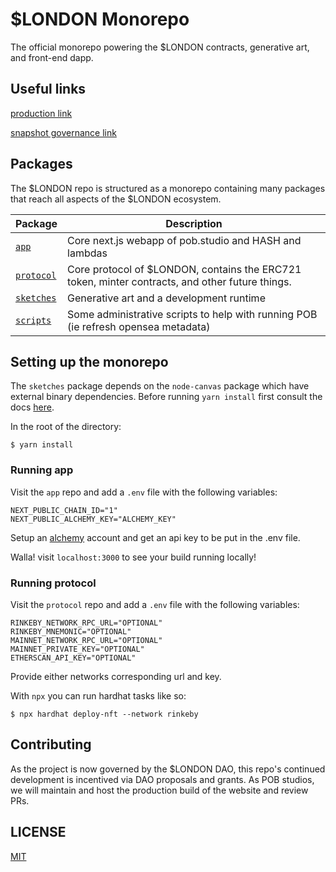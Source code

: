 # $LONDON Monorepo

The official monorepo powering the $LONDON contracts, generative art, and front-end dapp.

## Useful links

[production link](https://london.pob.studio)

[snapshot governance link](https://snapshot.org/#/london.pob.eth)

## Packages

The $LONDON repo is structured as a monorepo containing many packages that reach all aspects of the $LONDON ecosystem.

| Package                 | Description                                                                                     |
| ----------------------- | ----------------------------------------------------------------------------------------------- |
| [`app`](/app)           | Core next.js webapp of pob.studio and HASH and lambdas                                          |
| [`protocol`](/protocol) | Core protocol of $LONDON, contains the ERC721 token, minter contracts, and other future things. |
| [`sketches`](/sketches) | Generative art and a development runtime                                                        |
| [`scripts`](/scripts)   | Some administrative scripts to help with running POB (ie refresh opensea metadata)              |

## Setting up the monorepo

The `sketches` package depends on the `node-canvas` package which have external binary dependencies. Before running `yarn install` first consult the docs [here](https://github.com/Automattic/node-canvas).

In the root of the directory:

```
$ yarn install
```

### Running app

Visit the `app` repo and add a `.env` file with the following variables:

```
NEXT_PUBLIC_CHAIN_ID="1"
NEXT_PUBLIC_ALCHEMY_KEY="ALCHEMY_KEY"
```

Setup an [alchemy](http://alchemy.com/) account and get an api key to be put in the .env file.

Walla! visit `localhost:3000` to see your build running locally!

### Running protocol

Visit the `protocol` repo and add a `.env` file with the following variables:

```
RINKEBY_NETWORK_RPC_URL="OPTIONAL"
RINKEBY_MNEMONIC="OPTIONAL"
MAINNET_NETWORK_RPC_URL="OPTIONAL"
MAINNET_PRIVATE_KEY="OPTIONAL"
ETHERSCAN_API_KEY="OPTIONAL"
```

Provide either networks corresponding url and key.

With `npx` you can run hardhat tasks like so:

```
$ npx hardhat deploy-nft --network rinkeby
```

## Contributing

As the project is now governed by the $LONDON DAO, this repo's continued development is incentived via DAO proposals and grants. As POB studios, we will maintain and host the production build of the website and review PRs.

## LICENSE

[MIT](/LICENSE)

